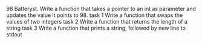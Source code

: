 98 Batteryst. Write a function that takes a pointer to an int as parameter and updates the value it points to 98.
task 1 Write a function that swaps the values of two integers
task 2 Write a function that returns the length of a string
task 3 Write a function that prints a string, followed by new line to stdout
